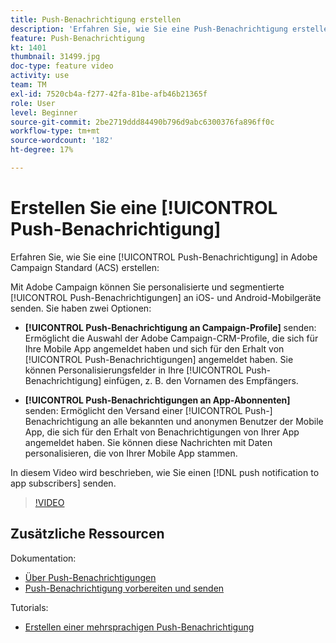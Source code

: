 ```yaml
---
title: Push-Benachrichtigung erstellen
description: 'Erfahren Sie, wie Sie eine Push-Benachrichtigung erstellen. '
feature: Push-Benachrichtigung
kt: 1401
thumbnail: 31499.jpg
doc-type: feature video
activity: use
team: TM
exl-id: 7520cb4a-f277-42fa-81be-afb46b21365f
role: User
level: Beginner
source-git-commit: 2be2719ddd84490b796d9abc6300376fa896ff0c
workflow-type: tm+mt
source-wordcount: '182'
ht-degree: 17%

---
```


# Erstellen Sie eine [!UICONTROL Push-Benachrichtigung]

Erfahren Sie, wie Sie eine [!UICONTROL Push-Benachrichtigung] in Adobe Campaign Standard (ACS) erstellen:

Mit Adobe Campaign können Sie personalisierte und segmentierte [!UICONTROL Push-Benachrichtigungen] an iOS- und Android-Mobilgeräte senden. Sie haben zwei Optionen:

* **[!UICONTROL Push-Benachrichtigung an Campaign-Profile]** senden: Ermöglicht die Auswahl der Adobe Campaign-CRM-Profile, die sich für Ihre Mobile App angemeldet haben und sich für den Erhalt von  [!UICONTROL Push-Benachrichtigungen] angemeldet haben. Sie können Personalisierungsfelder in Ihre [!UICONTROL Push-Benachrichtigung] einfügen, z. B. den Vornamen des Empfängers.

* **[!UICONTROL Push-Benachrichtigungen an App-Abonnenten]** senden: Ermöglicht den Versand einer  [!UICONTROL Push-] Benachrichtigung an alle bekannten und anonymen Benutzer der Mobile App, die sich für den Erhalt von Benachrichtigungen von Ihrer App angemeldet haben. Sie können diese Nachrichten mit Daten personalisieren, die von Ihrer Mobile App stammen.

In diesem Video wird beschrieben, wie Sie einen [!DNL push notification to app subscribers] senden.

>[!VIDEO](https://video.tv.adobe.com/v/31499?quality=12)

## Zusätzliche Ressourcen

Dokumentation:

* [Über Push-Benachrichtigungen](https://docs.adobe.com/content/help/en/campaign-standard/using/communication-channels/push-notifications/about-push-notifications.html)
* [Push-Benachrichtigung vorbereiten und senden](https://docs.adobe.com/content/help/en/campaign-standard/using/communication-channels/push-notifications/preparing-and-sending-a-push-notification.html)

Tutorials:

* [Erstellen einer mehrsprachigen Push-Benachrichtigung](/help/communication-channels/mobile/push-notifications/creating-multilingual-push-notifications.md)
